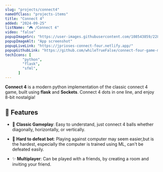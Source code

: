 ```yaml
---
slug: "projects/connect4"
nameOfClass: "projects-items"
title: "Connect 4"
added: "2024-09-25"
listName: "🎮 /Connect 4"
video: "false"
popupImageSrc: "https://user-images.githubusercontent.com/108543859/228317992-98ac180a-d415-4f98-828f-ae6f594c89fe.png"
popupImageAlt: "App screenshot"
popupLiveLink: "https://jprioses-connect-four.netlify.app/"
popupGithubLink: "https://github.com/whileTrueFalse/connect-four-game-main"
techIcons: [
        "python",
        "flask",
        "sfml",
      ]
---
```


**Connect 4** is a modern python implementation of the classic connect 4 game, built using **flask** and **Sockets**. Connect 4 dots in one line, and enjoy 8-bit nostalgia!

## 🚀 Features

- 🧱 **Classic  Gameplay**: Easy to understand, just connect 4 balls whether diagonally, horizontally, or vertically.
  
- 🎲 **Hard to defeat bot**: Playing against computer may seem easier,but is the hardest, especially the computer is trained using ML, can't be defeated easily.

- ✨ **Multiplayer**: Can be played with a friends, by creating a room and inviting your friend.


